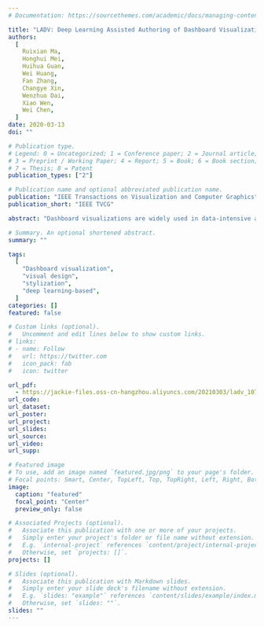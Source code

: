 ```yaml
---
# Documentation: https://sourcethemes.com/academic/docs/managing-content/

title: "LADV: Deep Learning Assisted Authoring of Dashboard Visualizations from Images and Sketches"
authors:
  [
    Ruixian Ma,
    Honghui Mei,
    Huihua Guan,
    Wei Huang,
    Fan Zhang,
    Changye Xin,
    Wenzhuo Dai,
    Xiao Wen,
    Wei Chen,
  ]
date: 2020-03-13
doi: ""

# Publication type.
# Legend: 0 = Uncategorized; 1 = Conference paper; 2 = Journal article;
# 3 = Preprint / Working Paper; 4 = Report; 5 = Book; 6 = Book section;
# 7 = Thesis; 8 = Patent
publication_types: ["2"]

# Publication name and optional abbreviated publication name.
publication: "IEEE Transactions on Visualization and Computer Graphics"
publication_short: "IEEE TVCG"

abstract: "Dashboard visualizations are widely used in data-intensive applications such as business intelligence, operation monitoring, and urban planning. However, existing visualization authoring tools are inefficient in the rapid prototyping of dashboards because visualization expertise and user intention need to be integrated. We propose a novel approach to rapid conceptualization that can construct dashboard templates from exemplars to mitigate the burden of designing, implementing, and evaluating dashboard visualizations. The kernel of our approach is a novel deep learning-based model that can identify and locate charts of various categories and extract colors from an input image or sketch. We design and implement a web-based authoring tool for learning, composing, and customizing dashboard visualizations in a cloud computing environment. Examples, user studies, and user feedback from real scenarios in Alibaba Cloud verify the usability and efficiency of the proposed approach."

# Summary. An optional shortened abstract.
summary: ""

tags:
  [
    "Dashboard visualization",
    "visual design",
    "stylization",
    "deep learning-based",
  ]
categories: []
featured: false

# Custom links (optional).
#   Uncomment and edit lines below to show custom links.
# links:
# - name: Follow
#   url: https://twitter.com
#   icon_pack: fab
#   icon: twitter

url_pdf:
  - https://jackie-files.oss-cn-hangzhou.aliyuncs.com/20210303/ladv_107.pdf
url_code:
url_dataset:
url_poster:
url_project:
url_slides:
url_source:
url_video:
url_supp:

# Featured image
# To use, add an image named `featured.jpg/png` to your page's folder.
# Focal points: Smart, Center, TopLeft, Top, TopRight, Left, Right, BottomLeft, Bottom, BottomRight.
image:
  caption: "featured"
  focal_point: "Center"
  preview_only: false

# Associated Projects (optional).
#   Associate this publication with one or more of your projects.
#   Simply enter your project's folder or file name without extension.
#   E.g. `internal-project` references `content/project/internal-project/index.md`.
#   Otherwise, set `projects: []`.
projects: []

# Slides (optional).
#   Associate this publication with Markdown slides.
#   Simply enter your slide deck's filename without extension.
#   E.g. `slides: "example"` references `content/slides/example/index.md`.
#   Otherwise, set `slides: ""`.
slides: ""
---
```

